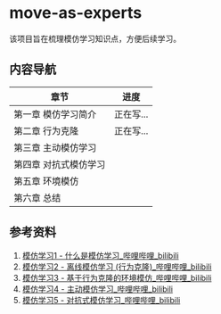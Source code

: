 # move-as-experts
该项目旨在梳理模仿学习知识点，方便后续学习。



## 内容导航

| 章节                  | 进度      |
| --------------------- | --------- |
| 第一章 模仿学习简介   | 正在写... |
| 第二章 行为克隆       | 正在写... |
| 第三章 主动模仿学习   |           |
| 第四章 对抗式模仿学习 |           |
| 第五章 环境模仿       |           |
| 第六章 总结           |           |



## 参考资料

1. [模仿学习1 - 什么是模仿学习_哔哩哔哩_bilibili](https://www.bilibili.com/video/BV1RU4y167oA/?spm_id_from=333.999.0.0&vd_source=4ecc03830f66230132bb4d593ccd11d8)
2. [模仿学习2 - 离线模仿学习 (行为克隆)_哔哩哔哩_bilibili](https://www.bilibili.com/video/BV18P4y1f72u/?spm_id_from=333.999.0.0&vd_source=4ecc03830f66230132bb4d593ccd11d8)<br />
3. [模仿学习3 - 基于行为克隆的环境模仿_哔哩哔哩_bilibili](https://www.bilibili.com/video/BV1XT411F7rU/?spm_id_from=333.999.0.0&vd_source=4ecc03830f66230132bb4d593ccd11d8)<br />
4. [模仿学习4 - 主动模仿学习_哔哩哔哩_bilibili](https://www.bilibili.com/video/BV1aD4y167jo/?spm_id_from=333.999.0.0&vd_source=4ecc03830f66230132bb4d593ccd11d8)
5. [模仿学习5 - 对抗式模仿学习_哔哩哔哩_bilibili](https://www.bilibili.com/video/BV1ae411g7z6/?spm_id_from=333.999.0.0&vd_source=4ecc03830f66230132bb4d593ccd11d8)

